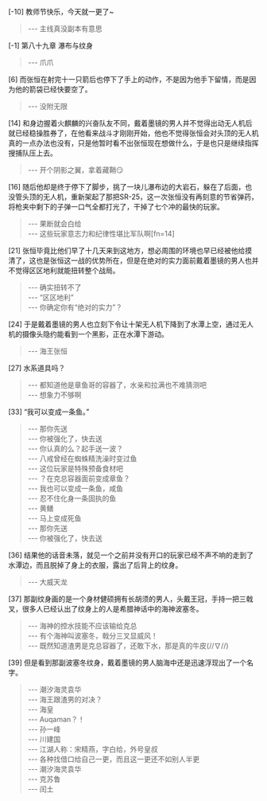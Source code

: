 
[-10] 教师节快乐，今天就一更了~
>--- 主线真没副本有意思<br>

[-1] 第八十九章 瀑布与纹身
>--- 爪爪<br>

[6] 而张恒在射完十一只箭后也停下了手上的动作，不是因为他手下留情，而是因为他的箭袋已经快要空了。
>--- 没附无限<br>

[14] 和身边握着火麒麟的兴奋队友不同，戴着墨镜的男人并不觉得出动无人机后就已经稳操胜券了，在他看来战斗才刚刚开始，他也不觉得张恒会对头顶的无人机真的一点办法也没有，只是他暂时看不出张恒现在想做什么，于是也只是继续指挥搜捕队压上去。
>--- 开个阴影之翼，拿着藏鞘😏<br>

[16] 随后他却是终于停下了脚步，挑了一块儿瀑布边的大岩石，躲在了后面，也没管头顶的无人机，重新架起了那把SR-25，这一次张恒没有再刻意的节省弹药，将枪夹中剩下的子弹一口气全都打光了，干掉了七个冲的最快的玩家。
>--- 果断就会白给<br>
>--- 这些玩家意志力和纪律性堪比军队啊[fn=14]<br>

[21] 张恒毕竟比他们早了十几天来到这地方，想必周围的环境也早已经被他给摸清了，这也是张恒这一战的优势所在，但是在绝对的实力面前戴着墨镜的男人也并不觉得区区地利就能扭转整个战局。
>--- 确实扭转不了<br>
>--- “区区地利”<br>
>--- 你确定你有“绝对的实力”？<br>

[24] 于是戴着墨镜的男人也立刻下令让十架无人机下降到了水潭上空，通过无人机的摄像头隐约能看到一个黑影，正在水潭下游动。
>--- 海王张恒<br>

[27] 水系道具吗？
>--- 都知道他是章鱼哥的容器了，水亲和拉满也不难猜测吧<br>
>--- 想象力不够啊<br>

[33] “我可以变成一条鱼。”
>--- 那你先送<br>
>--- 你被强化了，快去送<br>
>--- 你认真的么？起手送一波？<br>
>--- 八戒曾经在蜘蛛精洗澡时变过鱼<br>
>--- 这位玩家是特殊预备食材吧<br>
>--- ？在克总容器面前变成章鱼？<br>
>--- 我也可以变成一条鱼，咸鱼<br>
>--- 忍不住化身一条固执的鱼<br>
>--- 黄鳝<br>
>--- 马上变成死鱼<br>
>--- 那你先送<br>
>--- 你被强化了，快去送<br>

[36] 结果他的话音未落，就见一个之前并没有开口的玩家已经不声不响的走到了水潭边，而且脱掉了身上的衣服，露出了后背上的纹身。
>--- 大威天龙<br>

[37] 那副纹身画的是一个身材健硕拥有长胡须的男人，头戴王冠，手持一把三戟叉，很多人已经认出了纹身上的人是希腊神话中的海神波塞冬。
>--- 海神的控水技能不应该输给克总<br>
>--- 有个海神叫波塞冬，戟分三叉显威风！<br>
>--- 既然知道渣男是克总容器了，还敢下水，那是真的牛皮(//∇//)<br>

[39] 但是看到那副波塞冬纹身，戴着墨镜的男人脑海中还是迅速浮现出了一个名字。
>--- 潮汐海灵袁华<br>
>--- 海王跟渣男的对决？<br>
>--- 海皇<br>
>--- Auqaman？！<br>
>--- 孙一峰<br>
>--- 川建国<br>
>--- 江湖人称：宋精燕，字白给，外号皇叔<br>
>--- 各种找借口给自己一更，而且这一更还不如别人半更<br>
>--- 潮汐海灵袁华<br>
>--- 克苏鲁<br>
>--- 闰土<br>
